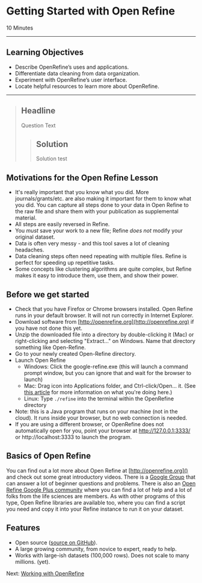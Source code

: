 #  Getting Started with Open Refine
10 Minutes

-------------------------

## Learning Objectives

* Describe OpenRefine’s uses and applications.
* Differentiate data cleaning from data organization.
* Experiment with OpenRefine’s user interface.
* Locate helpful resources to learn more about OpenRefine.

----------------------------------------------------

> ## Headline
>
> Question Text
> 
> > ## Solution
> > 
> > Solution test
> >

## Motivations for the Open Refine Lesson

* It's really important that you know what you did. More journals/grants/etc. are also making it important for them to know what you did. You can capture all steps done to your data in Open Refine to the raw file and share them with your publication as supplemental material.
* All steps are easily reversed in Refine.
* You _must_ save your work to a new file; Refine _does not_ modify your original dataset.
* Data is often very messy - and this tool saves a lot of cleaning headaches.
* Data cleaning steps often need repeating with multiple files. Refine is perfect for speeding up repetitive tasks.
* Some concepts like clustering algorithms are quite complex, but Refine makes it easy to introduce them, use them, and show their power.

## Before we get started

* Check that you have Firefox or Chrome browsers installed. Open Refine runs in your default browser. It will not run correctly in Internet Explorer.
* Download software from [http://openrefine.org](http://openrefine.org) if you have not done this yet.
* Unzip the downloaded file into a directory by double-clicking it (Mac) or right-clicking and selecting "Extract..." on Windows. Name that directory something like Open-Refine.
* Go to your newly created Open-Refine directory.
* Launch Open Refine
  * Windows: Click the google-refine.exe (this will launch a command prompt window, but you can ignore that and wait for the browser to launch)
  * Mac: Drag icon into Applications folder, and Ctrl-click/Open... it. (See [this article](https://support.apple.com/kb/PH21769?locale=en_US) for more information on what you're doing here.)
  * Linux: Type `./refine` into the terminal within the OpenRefine directory
* Note: this is a Java program that runs on your machine (not in the cloud). It runs inside your browser, but no web connection is needed.
* If you are using a different browser, or OpenRefine does not automatically open for you, point your browser at http://127.0.0.1:3333/ or http://localhost:3333 to launch the program.

## Basics of Open Refine

You can find out a lot more about Open Refine at [http://openrefine.org]() and check out some great introductory videos. There is a [Google Group](https://groups.google.com/forum/?hl=en#!forum/openrefine) that can answer a lot of beginner questions and problems. There is also an [Open Refine Google Plus community](https://plus.google.com/communities/117280693504889048168) where you can find a lot of help and a lot of folks from the life sciences are members. As with other programs of this type, Open Refine libraries are available too, where you can find a script you need and copy it into your Refine instance to run it on your dataset.

## Features
* Open source ([source on GitHub](https://github.com/OpenRefine/OpenRefine)).
* A large growing community, from novice to expert, ready to help.
* Works with large-ish datasets (100,000 rows). Does not scale to many millions. (yet).

Next: [Working with OpenRefine](01-working-with-openrefine.html)
